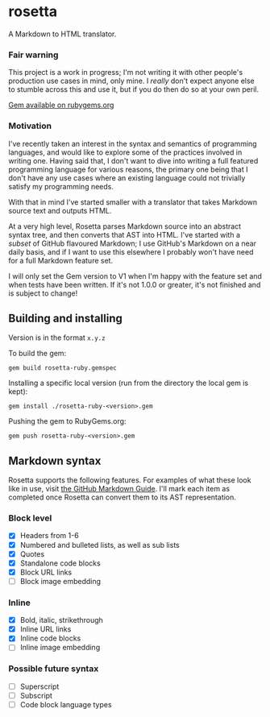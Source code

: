 # rosetta

A Markdown to HTML translator.

### Fair warning
This project is a work in progress; I'm not writing it with other people's production use cases in mind, only mine. I _really_ don't expect anyone else to stumble across this and use it, but if you do then do so at your own peril.

[Gem available on rubygems.org](https://rubygems.org/gems/rosetta-ruby)

### Motivation

I've recently taken an interest in the syntax and semantics of programming languages, and would
like to explore some of the practices involved in writing one. Having said that, I don't want to
dive into writing a full featured programming language for various reasons, the primary one being
that I don't have any use cases where an existing language could not trivially satisfy my
programming needs.

With that in mind I've started smaller with a translator that takes Markdown source text
and outputs HTML.

At a very high level, Rosetta parses Markdown source into an abstract syntax tree, and then converts that AST into HTML.
I've started with a _subset_ of GitHub flavoured Markdown; I use GitHub's Markdown
on a near daily basis, and if I want to use this elsewhere I probably won't have need for a full
Markdown feature set.

I will only set the Gem version to V1 when I'm happy with the feature set and when tests have been written.
If it's not 1.0.0 or greater, it's not finished and is subject to change!

## Building and installing
Version is in the format `x.y.z`

To build the gem:

`gem build rosetta-ruby.gemspec`

Installing a specific local version (run from the directory the local gem is kept):

`gem install ./rosetta-ruby-<version>.gem`

Pushing the gem to RubyGems.org:

`gem push rosetta-ruby-<version>.gem`

## Markdown syntax

Rosetta supports the following features. For examples of what these look like in use,
visit [the GitHub Markdown Guide](https://guides.github.com/features/mastering-markdown/).
I'll mark each item as completed once Rosetta can convert them to its AST representation.

### Block level

- [x] Headers from 1-6
- [x] Numbered and bulleted lists, as well as sub lists
- [x] Quotes
- [x] Standalone code blocks
- [x] Block URL links
- [ ] Block image embedding

### Inline

- [x] Bold, italic, strikethrough
- [x] Inline URL links
- [x] Inline code blocks
- [ ] Inline image embedding

### Possible future syntax

- [ ] Superscript
- [ ] Subscript
- [ ] Code block language types
